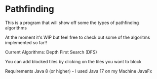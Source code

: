 # Pathfinding
 This is a program that will show off some the types of pathfinding algorithms

At the moment it's WIP but feel free to check out some of the algoritms implemented so far!!

Current Algorithms:
Depth First Search (DFS)

You can add blocked tiles by clicking on the tiles you want to block

Requirements
Java 8 (or higher) - I used Java 17 on my Machine
JavaFx
